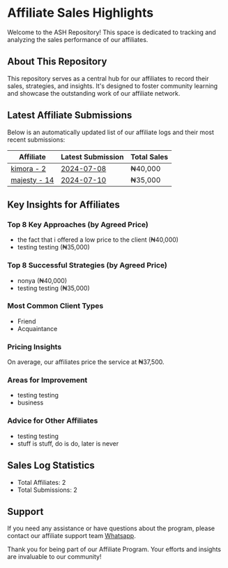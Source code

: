 # Affiliate Sales Highlights

Welcome to the ASH Repository! This space is dedicated to tracking and analyzing the sales performance of our affiliates.

## About This Repository

This repository serves as a central hub for our affiliates to record their sales, strategies, and insights. It's designed to foster community learning and showcase the outstanding work of our affiliate network.

## Latest Affiliate Submissions

Below is an automatically updated list of our affiliate logs and their most recent submissions:

<!-- AFFILIATE LIST START -->
| Affiliate | Latest Submission | Total Sales |
|-----------|--------------------|--------------|
| [kimora - 2](affiliate_logs/kimora_2) | [2024-07-08](affiliate_logs/kimora_2/2024-07-08_sale_submission.md) | ₦40,000 |
| [majesty - 14](affiliate_logs/majesty_14) | [2024-07-10](affiliate_logs/majesty_14/2024-07-10_sale_submission.md) | ₦35,000 |

<!-- AFFILIATE LIST END -->

## Key Insights for Affiliates

### Top 8 Key Approaches (by Agreed Price)
<!-- TOP KEY APPROACHES START -->
- the fact that i offered a low price to the client (₦40,000)
- testing testing (₦35,000)
<!-- TOP KEY APPROACHES END -->

### Top 8 Successful Strategies (by Agreed Price)
<!-- TOP SUCCESSFUL STRATEGIES START -->
- nonya (₦40,000)
- testing testing (₦35,000)
<!-- TOP SUCCESSFUL STRATEGIES END -->

### Most Common Client Types
<!-- COMMON CLIENT TYPES START -->
- Friend
- Acquaintance
<!-- COMMON CLIENT TYPES END -->

### Pricing Insights
<!-- PRICING INSIGHTS START -->
On average, our affiliates price the service at ₦37,500.
<!-- PRICING INSIGHTS END -->

### Areas for Improvement
<!-- AREAS FOR IMPROVEMENT START -->
- testing testing
- business
<!-- AREAS FOR IMPROVEMENT END -->

### Advice for Other Affiliates
<!-- ADVICE FOR AFFILIATES START -->
- testing testing
- stuff is stuff, do is do, later is never
<!-- ADVICE FOR AFFILIATES END -->

## Sales Log Statistics
<!-- PROGRAM STATS START -->
- Total Affiliates: 2
- Total Submissions: 2
<!-- PROGRAM STATS END -->

## Support
If you need any assistance or have questions about the program, please contact our affiliate support team [Whatsapp](https://wa.me/message/3IE3FXO3INXHM1).

Thank you for being part of our Affiliate Program. Your efforts and insights are invaluable to our community!